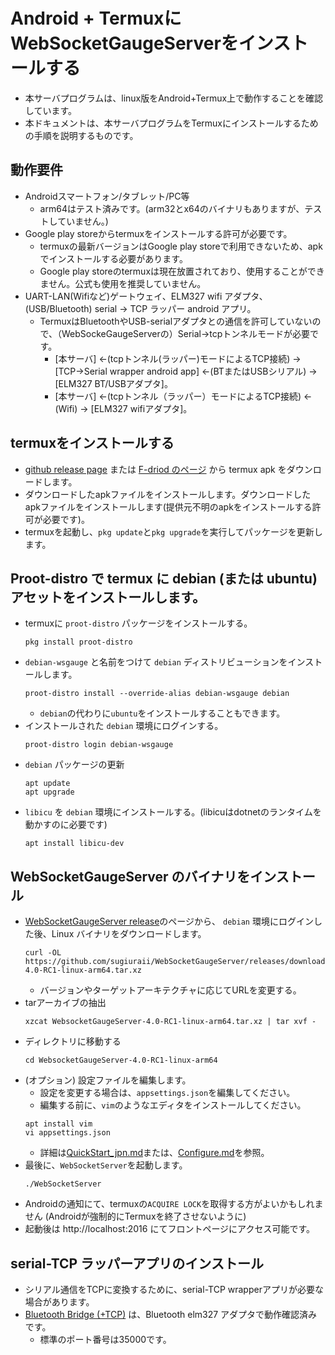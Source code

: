 # Android + TermuxにWebSocketGaugeServerをインストールする
* 本サーバプログラムは、linux版をAndroid+Termux上で動作することを確認しています。
* 本ドキュメントは、本サーバプログラムをTermuxにインストールするための手順を説明するものです。

## 動作要件
* Androidスマートフォン/タブレット/PC等
    * arm64はテスト済みです。(arm32とx64のバイナリもありますが、テストしていません。)
* Google play storeからtermuxをインストールする許可が必要です。
    * termuxの最新バージョンはGoogle play storeで利用できないため、apkでインストールする必要があります。
    * Google play storeのtermuxは現在放置されており、使用することができません。公式も使用を推奨していません。
* UART-LAN(Wifiなど)ゲートウェイ、ELM327 wifi アダプタ、(USB/Bluetooth) serial -> TCP ラッパー android アプリ。
    * TermuxはBluetoothやUSB-serialアダプタとの通信を許可していないので、（WebSockeGaugeServerの）Serial->tcpトンネルモードが必要です。
        * [本サーバ] <-(tcpトンネル(ラッパー)モードによるTCP接続) -> [TCP->Serial wrapper android app] <-(BTまたはUSBシリアル) -> [ELM327 BT/USBアダプタ]。
        * [本サーバ] <-(tcpトンネル（ラッパー）モードによるTCP接続) <-(Wifi) -> [ELM327 wifiアダプタ]。

## termuxをインストールする
* [github release page](https://github.com/termux/termux-app/releases) または [F-driod のページ](https://f-droid.org/packages/com.termux/) から termux apk をダウンロードします。
* ダウンロードしたapkファイルをインストールします。ダウンロードしたapkファイルをインストールします(提供元不明のapkをインストールする許可が必要です)。
* termuxを起動し、`pkg update`と`pkg upgrade`を実行してパッケージを更新します。

## Proot-distro で termux に debian (または ubuntu) アセットをインストールします。
* termuxに `proot-distro` パッケージをインストールする。
    ```
    pkg install proot-distro
    ```
* `debian-wsgauge` と名前をつけて `debian` ディストリビューションをインストールします。
    ```
    proot-distro install --override-alias debian-wsgauge debian
    ```
    * `debian`の代わりに`ubuntu`をインストールすることもできます。
* インストールされた `debian` 環境にログインする。
    ```
    proot-distro login debian-wsgauge
    ```
* `debian` パッケージの更新
    ```
    apt update
    apt upgrade
    ```
* `libicu` を `debian` 環境にインストールする。(libicuはdotnetのランタイムを動かすのに必要です)
    ```
    apt install libicu-dev
    ```

## WebSocketGaugeServer のバイナリをインストール
* [WebSocketGaugeServer release](https://github.com/sugiuraii/WebSocketGaugeServer/releases)のページから、 `debian` 環境にログインした後、Linux バイナリをダウンロードします。
    ```
    curl -OL https://github.com/sugiuraii/WebSocketGaugeServer/releases/download/4.0%2FRC1/WebsocketGaugeServer-4.0-RC1-linux-arm64.tar.xz
    ```
    * バージョンやターゲットアーキテクチャに応じてURLを変更する。
* tarアーカイブの抽出
    ```
    xzcat WebsocketGaugeServer-4.0-RC1-linux-arm64.tar.xz | tar xvf -
    ```
* ディレクトリに移動する
    ```
    cd WebsocketGaugeServer-4.0-RC1-linux-arm64
    ```
* (オプション) 設定ファイルを編集します。
    * 設定を変更する場合は、`appsettings.json`を編集してください。
    * 編集する前に、`vim`のようなエディタをインストールしてください。
    ```
    apt install vim
    vi appsettings.json
    ```
    * 詳細は[QuickStart_jpn.md](QuickStart_jpn.md)または、[Configure.md](Configure.md)を参照。
* 最後に、`WebSocketServer`を起動します。
    ```
    ./WebSocketServer
    ```
* Androidの通知にて、termuxの`ACQUIRE LOCK`を取得する方がよいかもしれません (Androidが強制的にTermuxを終了させないように)
* 起動後は http://localhost:2016 にてフロントページにアクセス可能です。

## serial-TCP ラッパーアプリのインストール
* シリアル通信をTCPに変換するために、serial-TCP wrapperアプリが必要な場合があります。
* [Bluetooth Bridge (+TCP)](https://play.google.com/store/apps/details?id=masar.bb) は、Bluetooth elm327 アダプタで動作確認済みです。
    * 標準のポート番号は35000です。